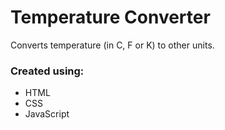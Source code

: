 # Temperature Converter
Converts temperature (in C, F or K) to other units.

### Created using: ###
- HTML
- CSS
- JavaScript
